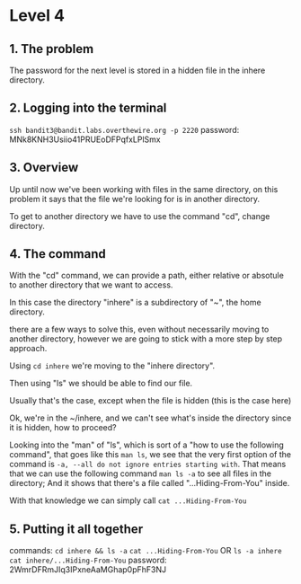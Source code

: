 # Level 4

## 1. The problem

The password for the next level is stored in a hidden file in the inhere directory.

## 2. Logging into the terminal

`ssh bandit3@bandit.labs.overthewire.org -p 2220`
password: MNk8KNH3Usiio41PRUEoDFPqfxLPlSmx

## 3. Overview

Up until now we've been working with files in the same directory, on this problem it says that the file we're looking for is in another directory.

To get to another directory we have to use the command "cd", change directory.

## 4. The command

With the "cd" command, we can provide a path, either relative or absotule to another directory that we want to access.

In this case the directory "inhere" is a subdirectory of "~", the home directory.

there are a few ways to solve this, even without necessarily moving to another directory, however we are going to stick with a more step by step approach.

Using `cd inhere` we're moving to the "inhere directory".

Then using "ls" we should be able to find our file.

Usually that's the case, except when the file is hidden (this is the case here)

Ok, we're in the ~/inhere, and we can't see what's inside the directory since it is hidden, how to proceed?

Looking into the "man" of "ls", which is sort of a "how to use the following command", that goes like this `man ls`, we see that the very first option of the command is `-a, --all
              do not ignore entries starting with`.
That means that we can use the following command `man ls -a` to see all files in the directory; And it shows that there's a file called "...Hiding-From-You" inside.

With that knowledge we can simply call `cat ...Hiding-From-You`

## 5. Putting it all together

commands: `cd inhere && ls -a` `cat ...Hiding-From-You` OR `ls -a inhere` `cat inhere/...Hiding-From-You`
password: 2WmrDFRmJIq3IPxneAaMGhap0pFhF3NJ

